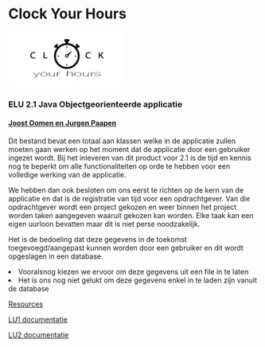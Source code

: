 # <B>Clock Your Hours</B>
<img src="LOGO.jpg" alt="LOGO ClockYouHours"> 
<h3>ELU 2.1 Java Objectgeorienteerde applicatie

<h4><u>Joost Oomen en Jurgen Paapen</u></h4>

Dit bestand bevat een totaal aan klassen welke in de applicatie zullen moeten gaan werken op het moment dat de applicatie door een gebruiker ingezet wordt.
Bij het inleveren van dit product voor 2.1 is de tijd en kennis nog te beperkt om alle functionaliteiten op orde te hebben voor een volledige werking van de applicatie. 

We hebben dan ook besloten om ons eerst te richten op de kern van de applicatie en dat is de registratie van tijd voor een opdrachtgever. Van die opdrachtgever wordt een project gekozen en weer 
binnen het project worden taken aangegeven waaruit gekozen kan worden. Elke taak kan een eigen uurloon bevatten maar dit is niet perse noodzakelijk.

Het is de bedoeling dat deze gegevens in de toekomst toegevoegd/aangepast kunnen worden door een gebruiker en dit wordt opgeslagen in een database.

<li>
Vooralsnog kiezen we ervoor om deze gegevens uit een file in te laten
<li>
Het is ons nog niet gelukt om deze gegevens enkel in te laden zijn vanuit de database


<a href="https://github.com/JurgenPaapen/JuJo-Project/tree/develop/src/main/resources">Resources</a>

<a href="https://github.com/JurgenPaapen/JuJo-Project/blob/develop/src/main/resources/documentationLU1">LU1 documentatie</a>

<a href="https://github.com/JurgenPaapen/JuJo-Project/blob/develop/src/main/resources/documentationLU2">LU2 documentatie</a>

